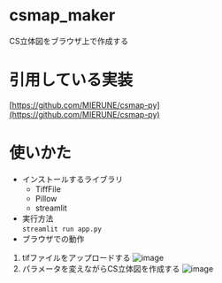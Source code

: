# csmap_maker
CS立体図をブラウザ上で作成する

# 引用している実装
[https://github.com/MIERUNE/csmap-py](https://github.com/MIERUNE/csmap-py)

# 使いかた
* インストールするライブラリ
  * TiffFile
  *  Pillow
  *  streamlit
*  実行方法  
   `streamlit run app.py `
* ブラウザでの動作
1. tifファイルをアップロードする
![image](https://github.com/shnhrtkyk/csmap_maker/assets/49538481/1b64c374-e9c7-4156-8e70-d55232d0ce57)
2. パラメータを変えながらCS立体図を作成する
![image](https://github.com/shnhrtkyk/csmap_maker/assets/49538481/ce1972b8-63ee-490e-81a7-466af1d61e6d)


